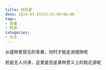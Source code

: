 ```yaml
---
title: 桃花源
date: 2024-03-15T23:25:09+08:00
tags:
- 青春
- 桃源
categories:
- 杂文
---
```

从缝隙里窥见的青春，何时才能走进缝隙呢

若是无人问津，这里是否是某种意义上的桃花源呢
